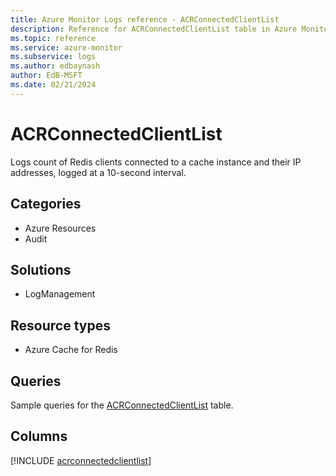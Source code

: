 ```yaml
---
title: Azure Monitor Logs reference - ACRConnectedClientList
description: Reference for ACRConnectedClientList table in Azure Monitor Logs.
ms.topic: reference
ms.service: azure-monitor
ms.subservice: logs
ms.author: edbaynash
author: EdB-MSFT
ms.date: 02/21/2024
---
```


# ACRConnectedClientList

Logs count of Redis clients connected to a cache instance and their IP addresses, logged at a 10-second interval.


## Categories

- Azure Resources
- Audit

## Solutions

- LogManagement

## Resource types

- Azure Cache for Redis

## Queries

 Sample queries for the [ACRConnectedClientList](/azure/azure-monitor/reference/queries/acrconnectedclientlist) table.


## Columns
  
[!INCLUDE [acrconnectedclientlist](.././tables/includes/acrconnectedclientlist-include.md)]
